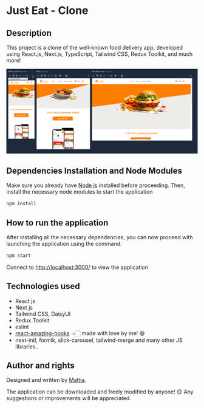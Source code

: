 # Just Eat - Clone

## Description
This project is a clone of the well-known food delivery app, developed using React.js, Next.js, TypeScript, Tailwind CSS, Redux Toolkit, and much more!

![Project Preview](./public/preview.png)

## Dependencies Installation and Node Modules

Make sure you already have [Node js](https://nodejs.org/it/download/) installed before proceeding. Then, install the necessary node modules to start the application

```sh
npm install
```

## How to run the application

After installing all the necessary dependencies, you can now proceed with launching the application using the command:

```sh
npm start
```

Connect to [http://localhost:3000/](http://localhost:3000) to view the application

## Technologies used

- React js
- Next js
- Tailwind CSS, DaisyUI
- Redux Toolkit
- eslint
- [react-amazing-hooks](https://github.com/mattiach/react-amazing-hooks) 👈🏻 made with love by me! 😄
- next-intl, formik, slick-carousel, tailwind-merge and many other JS libraries..

## Author and rights

Designed and written by [Mattia](https://www.linkedin.com/in/mattiach/).

The application can be downloaded and freely modified by anyone! 😊
Any suggestions or improvements will be appreciated.
